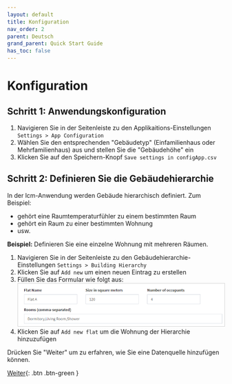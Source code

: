```yaml
---
layout: default
title: Konfiguration
nav_order: 2
parent: Deutsch
grand_parent: Quick Start Guide
has_toc: false
---
```


# Konfiguration
## Schritt 1: Anwendungskonfiguration
1. Navigieren Sie in der Seitenleiste zu den Applikaitions-Einstellungen `Settings > App Configuration`
1. Wählen Sie den entsprechenden "Gebäudetyp" (Einfamilienhaus oder Mehrfamilienhaus) aus und stellen Sie die "Gebäudehöhe" ein
1. Klicken Sie auf den Speichern-Knopf `Save settings in configApp.csv`

## Schritt 2: Definieren Sie die Gebäudehierarchie
In der lcm-Anwendung werden Gebäude hierarchisch definiert. Zum Beispiel:
- gehört eine Raumtemperaturfühler zu einem bestimmten Raum
- gehört ein Raum zu einer bestimmten Wohnung
- usw.

**Beispiel:** Definieren Sie eine einzelne Wohnung mit mehreren Räumen.

1. Navigieren Sie in der Seitenleiste zu den Gebäudehierarchie-Einstellungen `Settings > Building Hierarchy`
1. Klicken Sie auf `Add new` um einen neuen Eintrag zu erstellen
1. Füllen Sie das Formular wie folgt aus:<br>
   <img src="https://raw.githubusercontent.com/hslu-ige-laes/lcm/master/docs/assets/images/settingsBldgHierarchy_01.PNG" style="border:1px solid lightgrey"/>
1. Klicken Sie auf `Add new flat` um die Wohnung der Hierarchie hinzuzufügen

Drücken Sie "Weiter" um zu erfahren, wie Sie eine Datenquelle hinzufügen können.

[Weiter](https://hslu-ige-laes.github.io/lcm/docs/quickStartGuide/de/addDataSource/){: .btn .btn-green }
